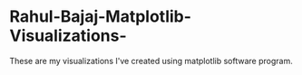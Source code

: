 # Rahul-Bajaj-Matplotlib-Visualizations-
These are my visualizations I've created using matplotlib software program. 
